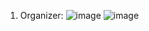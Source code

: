 1) Organizer:
![image](https://github.com/user-attachments/assets/ab53b63d-0fd6-4c73-906c-c7381fa7985e)
![image](https://github.com/user-attachments/assets/de5ce3ec-5e14-4b07-9083-2b277a1c7103)

